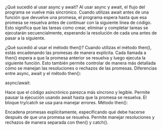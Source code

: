¿Qué sucedió al usar async y await?
Al usar async y await, el flujo del programa se vuelve más sincrónico. Cuando utilizas await antes de una función que devuelve una promesa, el programa espera hasta que esa promesa se resuelva antes de continuar con la siguiente línea de código. Esto significa que las tareas como crear, eliminar y completar tareas se ejecutarán secuencialmente, esperando la resolución de cada una antes de pasar a la siguiente.

¿Qué sucedió al usar el método then()?
Cuando utilizas el método then(), estás encadenando las promesas de manera explícita. Cada llamada a then() espera a que la promesa anterior se resuelva y luego ejecuta la siguiente función. Esto también permite controlar de manera más detallada cómo se manejan las resoluciones o rechazos de las promesas.
Diferencias entre async, await y el método then():

async/await:

Hace que el código asincrónico parezca más síncrono y legible.
Permite pausar la ejecución usando await hasta que la promesa se resuelva.
El bloque try/catch se usa para manejar errores.
Método then():

Encadena promesas explícitamente, especificando qué debe hacerse después de que una promesa se resuelva.
Permite manejar resoluciones y rechazos de manera separada con then() y catch().